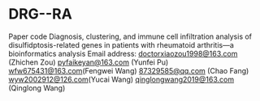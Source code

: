 # DRG--RA
Paper code
Diagnosis, clustering, and immune cell infiltration analysis of disulfidptosis-related genes in patients with rheumatoid arthritis—a bioinformatics analysis
Email address: doctorxiaozou1998@163.com (Zhichen Zou)
            pyfaikeyan@163.com (Yunfei Pu)
            wfw675431@163.com(Fengwei Wang)
            87329585@qq.com (Chao Fang)
            wyw2002912@126.com(Yucai Wang)
            qinglongwang2019@163.com (Qinglong Wang)
